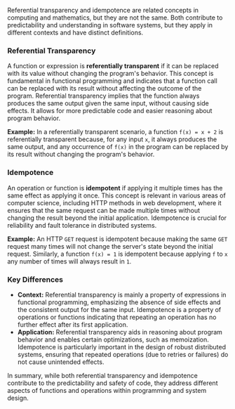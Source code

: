 Referential transparency and idempotence are related concepts in computing and mathematics, but they are not the same. Both contribute to predictability and understanding in software systems, but they apply in different contexts and have distinct definitions.

### Referential Transparency

A function or expression is **referentially transparent** if it can be replaced with its value without changing the program's behavior. This concept is fundamental in functional programming and indicates that a function call can be replaced with its result without affecting the outcome of the program. Referential transparency implies that the function always produces the same output given the same input, without causing side effects. It allows for more predictable code and easier reasoning about program behavior.

**Example:** In a referentially transparent scenario, a function `f(x) = x + 2` is referentially transparent because, for any input `x`, it always produces the same output, and any occurrence of `f(x)` in the program can be replaced by its result without changing the program's behavior.

### Idempotence

An operation or function is **idempotent** if applying it multiple times has the same effect as applying it once. This concept is relevant in various areas of computer science, including HTTP methods in web development, where it ensures that the same request can be made multiple times without changing the result beyond the initial application. Idempotence is crucial for reliability and fault tolerance in distributed systems.

**Example:** An HTTP `GET` request is idempotent because making the same `GET` request many times will not change the server's state beyond the initial request. Similarly, a function `f(x) = 1` is idempotent because applying `f` to `x` any number of times will always result in `1`.

### Key Differences

- **Context:** Referential transparency is mainly a property of expressions in functional programming, emphasizing the absence of side effects and the consistent output for the same input. Idempotence is a property of operations or functions indicating that repeating an operation has no further effect after its first application.
- **Application:** Referential transparency aids in reasoning about program behavior and enables certain optimizations, such as memoization. Idempotence is particularly important in the design of robust distributed systems, ensuring that repeated operations (due to retries or failures) do not cause unintended effects.

In summary, while both referential transparency and idempotence contribute to the predictability and safety of code, they address different aspects of functions and operations within programming and system design.
